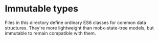 Immutable types
===============

Files in this directory define ordinary ES6 classes for common data structures.
They're more lightweight than mobx-state-tree models, but immutable to remain
compatible with them.
